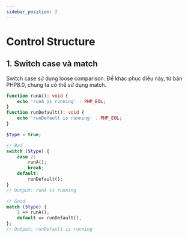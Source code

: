 ```yaml
---
sidebar_position: 2
---
```


# Control Structure

## 1. Switch case và match

Switch case sử dụng loose comparison. Để khác phục điều này, từ bản PHP8.0, chung ta có thể sử dụng match.

```php
function runA(): void {
    echo 'runA is running' . PHP_EOL;
}
function runDefault(): void {
    echo 'runDefault is running' . PHP_EOL;
}

$type = true;

// Bad
switch ($type) {
    case 2:
        runA();
        break;
    default:
        runDefault();
}
// Output: runA is running

// Good
match ($type) {
    2 => runA(),
    default => runDefault(),
};
// Output: runDefault is running
```
